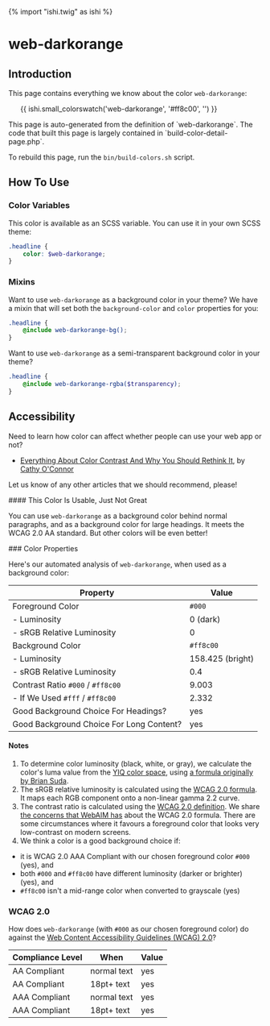 {% import "ishi.twig" as ishi %}
# web-darkorange

## Introduction

This page contains everything we know about the color `web-darkorange`:

<div class="grid">
    <div class="cell">
        <div class="swatch">
            <ul>
                {{ ishi.small_colorswatch('web-darkorange', '#ff8c00', '') }}
            </ul>
        </div>
    </div>
</div>

<div class="callout attention" markdown="1">
This page is auto-generated from the definition of `web-darkorange`. The code that built this page is largely contained in `build-color-detail-page.php`.

To rebuild this page, run the `bin/build-colors.sh` script.
</div>

## How To Use

### Color Variables

This color is available as an SCSS variable. You can use it in your own SCSS theme:

```scss
.headline {
    color: $web-darkorange;
}
```

### Mixins

Want to use `web-darkorange` as a background color in your theme? We have a mixin that will set both the `background-color` and `color` properties for you:

```scss
.headline {
    @include web-darkorange-bg();
}
```

Want to use `web-darkorange` as a semi-transparent background color in your theme?

```scss
.headline {
    @include web-darkorange-rgba($transparency);
}
```

## Accessibility

Need to learn how color can affect whether people can use your web app or not?

* [Everything About Color Contrast And Why You Should Rethink It](https://www.smashingmagazine.com/2014/10/color-contrast-tips-and-tools-for-accessibility/), by [Cathy O'Connor](http://www.twitter.com/cagocon)

Let us know of any other articles that we should recommend, please!
<div class="callout warning" markdown="1">
#### This Color Is Usable, Just Not Great

You can use `web-darkorange` as a background color behind normal paragraphs, and as a background color for large headings. It meets the WCAG 2.0 AA standard. But other colors will be even better!
</div>
### Color Properties

Here's our automated analysis of `web-darkorange`, when used as a background color:

Property | Value
---------|------
Foreground Color | `#000`
- Luminosity | 0 (dark)
- sRGB Relative Luminosity | 0
Background Color | `#ff8c00`
- Luminosity | 158.425 (bright)
- sRGB Relative Luminosity | 0.4
Contrast Ratio `#000` / `#ff8c00` | 9.003
- If We Used `#fff` / `#ff8c00` | 2.332
Good Background Choice For Headings? | yes
Good Background Choice For Long Content? | yes

#### Notes

1. To determine color luminosity (black, white, or gray), we calculate the color's luma value from the [YIQ color space](https://en.wikipedia.org/wiki/YIQ), using [a formula originally by Brian Suda](https://24ways.org/2010/calculating-color-contrast/).
1. The sRGB relative luminosity is calculated using the [WCAG 2.0 formula](https://www.w3.org/TR/WCAG20/#relativeluminancedef). It maps each RGB component onto a non-linear gamma 2.2 curve.
1. The contrast ratio is calculated using the [WCAG 2.0 definition](https://www.w3.org/TR/2008/REC-WCAG20-20081211/#contrast-ratiodef). We share [the concerns that WebAIM has](http://webaim.org/blog/wcag-2-1-feedback/) about the WCAG 2.0 formula. There are some circumstances where it favours a foreground color that looks very low-contrast on modern screens.
1. We think a color is a good background choice if:
  - it is WCAG 2.0 AAA Compliant with our chosen foreground color `#000` (yes), and
  - both `#000` and `#ff8c00` have different luminosity (darker or brighter) (yes), and
  - `#ff8c00` isn't a mid-range color when converted to grayscale (yes)

### WCAG 2.0

How does `web-darkorange` (with `#000` as our chosen foreground color) do against the [Web Content Accessibility Guidelines (WCAG) 2.0](https://www.w3.org/TR/WCAG20/)?

Compliance Level | When | Value
-----------------|------|------
AA Compliant | normal text | yes
AA Compliant | 18pt+ text | yes
AAA Compliant | normal text | yes
AAA Compliant | 18pt+ text | yes